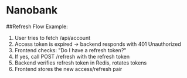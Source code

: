 # Nanobank

##Refresh Flow Example:
1. User tries to fetch /api/account
2. Access token is expired → backend responds with 401 Unauthorized
3. Frontend checks: "Do I have a refresh token?"
4. If yes, call POST /refresh with the refresh token
5. Backend verifies refresh token in Redis, rotates tokens
6. Frontend stores the new access/refresh pair


